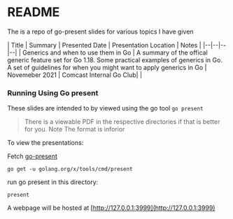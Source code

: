 # README

The is a repo of go-present slides for various topics I have given

| Title | Summary | Presented Date | Presentation Location | Notes |
|--|--|--|--|
| Generics and when to use them in Go | A summary of the offical generic feature set for Go 1.18. Some practical examples of generics in Go. A set of guidelines for when you might want to apply generics in Go | Novemeber 2021 | Comcast Internal Go Club| |


### Running Using Go present

These slides are intended to by viewed using the go tool `go present`

> There is a viewable PDF in the respective directories if that is better for you. Note The format is inforior

To view the presentations:

Fetch [go-present](https://pkg.go.dev/golang.org/x/tools/present)
```
go get -u golang.org/x/tools/cmd/present
```

run go present in this directory:
```
present
```

A webpage will be hosted at [http://127.0.0.1:3999](http://127.0.0.1:3999)
